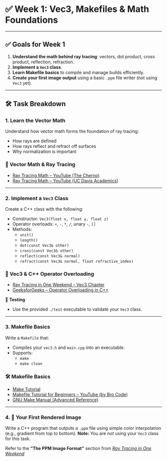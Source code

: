 # ✅ Week 1: Vec3, Makefiles & Math Foundations

---

## ✅ Goals for Week 1

1. **Understand the math behind ray tracing**: vectors, dot product, cross product, reflection, refraction.
2. **Implement a `Vec3` class**.
3. **Learn Makefile basics** to compile and manage builds efficiently.
4. **Create your first image output** using a basic `.ppm` file writer (not using `Vec3` yet).

---

## 🛠️ Task Breakdown

### 1. Learn the Vector Math

Understand how vector math forms the foundation of ray tracing:

- How rays are defined
- How rays reflect and refract off surfaces
- Why normalization is important

### 📐 Vector Math & Ray Tracing

- [Ray Tracing Math – YouTube (The Cherno)](https://www.youtube.com/watch?v=4NshnkzOdI0)
- [Ray Tracing Math – YouTube (UC Davis Academics)](https://www.youtube.com/watch?v=Ahp6LDQnK4Y)

---

### 2. Implement a `Vec3` Class

Create a C++ class with the following:

- Constructor: `Vec3(float x, float y, float z)`
- Operator overloads: `+`, `-`, `*`, `/`, unary `-`, `[]`
- Methods:
  - `unit()`
  - `length()`
  - `dot(const Vec3& other)`
  - `cross(const Vec3& other)`
  - `reflect(const Vec3& normal)`
  - `refract(const Vec3& normal, float refractive_index)`

### 🧮 Vec3 & C++ Operator Overloading

- [Ray Tracing in One Weekend – Vec3 Chapter](https://raytracing.github.io/books/RayTracingInOneWeekend.html#vec3)
- [GeeksforGeeks – Operator Overloading in C++](https://www.geeksforgeeks.org/operator-overloading-c/)

🧪 **Testing**

- Use the provided `./test` executable to validate your `Vec3` class.

---

### 3. Makefile Basics

Write a `Makefile` that:

- Compiles your `vec3.h` and `main.cpp` into an executable.
- Supports:
  - `make`
  - `make clean`

### 🛠️ Makefile Basics

- [Make Tutorial](https://makefiletutorial.com/)
- [Makefile Tutorial for Beginners – YouTube (by Bro Code)](https://www.youtube.com/watch?v=_r7i5X0rXJk)
- [GNU Make Manual (Advanced Reference)](https://www.gnu.org/software/make/manual/make.html)

---

### 4. 🎨 Your First Rendered Image

Write a C++ program that outputs a `.ppm` file using simple color interpolation (e.g., gradient from top to bottom).
**Note:** You are _not_ using your `Vec3` class for this task.

Refer to the **“The PPM Image Format”** section from _[Ray Tracing in One Weekend](https://raytracing.github.io/books/RayTracingInOneWeekend.html#outputanimage/theppmimageformat)_
